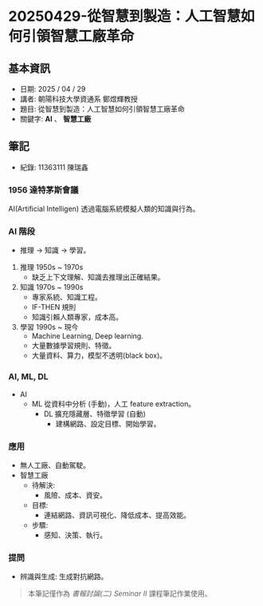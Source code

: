 # 20250429-從智慧到製造：人工智慧如何引領智慧工廠革命

## 基本資訊
* 日期: 2025 / 04 / 29
* 講者: 朝陽科技大學資通系 鄭煜輝教授
* 題目: 從智慧到製造：人工智慧如何引領智慧工廠革命
* 關鍵字: **AI** 、 **智慧工廠**

## 筆記
* 紀錄: 11363111 陳瑞鑫

### 1956 達特茅斯會議
AI(Artificial Intelligen) 透過電腦系統模擬人類的知識與行為。

### AI 階段
* 推理 -> 知識 -> 學習。
1. 推理 1950s ~ 1970s
    * 缺乏上下文理解、知識去推理出正確結果。
2. 知識 1970s ~ 1990s
    * 專家系統、知識工程。
    * IF-THEN 規則
    * 知識引賴人類專家，成本高。
3. 學習 1990s ~ 現今
    * Machine Learning, Deep learning.
    * 大量數據學習規則、特徵。
    * 大量資料、算力，模型不透明(black box)。

### AI, ML, DL
* AI
    * ML 從資料中分析 (手動)，人工 feature extraction。
        * DL 擴充隱藏層、特徵學習 (自動)
            * 建構網路、設定目標、開始學習。

### 應用
* 無人工廠、自動駕駛。
* 智慧工廠
    * 待解決:
        * 風險、成本、資安。
    * 目標:
        * 連結網路、資訊可視化、降低成本、提高效能。
    * 步驟:
        * 感知、決策、執行。

### 提問
* 辨識與生成: 生成對抗網路。

> 本筆記僅作為 *書報討論(二) Seminar II* 課程筆記作業使用。